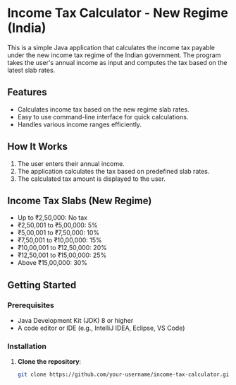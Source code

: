 # Income Tax Calculator - New Regime (India)

This is a simple Java application that calculates the income tax payable under the new income tax regime of the Indian government. The program takes the user's annual income as input and computes the tax based on the latest slab rates.

## Features

- Calculates income tax based on the new regime slab rates.
- Easy to use command-line interface for quick calculations.
- Handles various income ranges efficiently.

## How It Works

1. The user enters their annual income.
2. The application calculates the tax based on predefined slab rates.
3. The calculated tax amount is displayed to the user.

## Income Tax Slabs (New Regime)

- Up to ₹2,50,000: No tax
- ₹2,50,001 to ₹5,00,000: 5%
- ₹5,00,001 to ₹7,50,000: 10%
- ₹7,50,001 to ₹10,00,000: 15%
- ₹10,00,001 to ₹12,50,000: 20%
- ₹12,50,001 to ₹15,00,000: 25%
- Above ₹15,00,000: 30%

## Getting Started

### Prerequisites

- Java Development Kit (JDK) 8 or higher
- A code editor or IDE (e.g., IntelliJ IDEA, Eclipse, VS Code)

### Installation

1. **Clone the repository**:
   ```bash
   git clone https://github.com/your-username/income-tax-calculator.git
